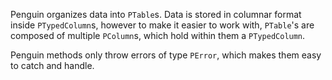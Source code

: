 Penguin organizes data into `PTable`s. Data is stored in columnar format inside `PTypedColumn`s,
however to make it easier to work with, `PTable`'s are composed of multiple `PColumn`s, which
hold within them a `PTypedColumn`.

Penguin methods only throw errors of type `PError`, which makes them easy to catch and handle.
